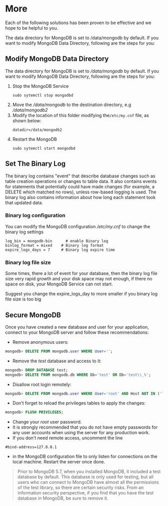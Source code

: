 # More

Each of the following solutions has been proven to be effective and we hope to be helpful to you.

The data directory for MongoDB is set to /data/mongodb by default. If you want to modify MongoDB Data Directory, following are the steps for you:


## Modify MongoDB Data Directory

The data directory for MongoDB is set to */data/mongodb* by default. If you want to modify MongoDB Data Directory, following are the steps for you:

1. Stop the MongoDB Service
   ```shell
   sudo sytemctl stop mongodbd
   ```
2. Move the */data/mongodb* to the destination directory, e.g */data/mongodb2* 
3. Modify the location of this folder modifying the`/etc/my.cnf` file, as shown below:
   ```shell
   datadir=/data/mongodb2
   ```
4. Restart the MongoDB
   ```shell
   sudo sytemctl start mongodbd
   ```

## Set The Binary Log

The binary log contains "event" that describe database changes such as table creation operations or changes to table data. It also contains events for statements that potentially could have made changes (for example, a DELETE which matched no rows), unless row-based logging is used. The binary log also contains information about how long each statement took that updated data. 

### Binary log configuration

You can modify the MongoDB configuration _/etc/my.cnf_ to change the binary log settings<br />

```
log_bin = mongodb-bin      # enable Binary log
binlog_format = mixed    # Binary log format
expire_logs_days = 7     # Binary log expire time
```

### Binary log file size
Some times, there a lot of event for your database, then the binary log file size very rapid growth and your disk space may not enough, if there no space on disk, your MongoDB Service can not start.

Suggest you change the expire_logs_day to more smaller if you binary log file size is too big

## Secure MongoDB

Once you have created a new database and user for your application, connect to your MongoDB server and follow these recommendations:

- Remove anonymous users:

```sql
mongodb> DELETE FROM mongodb.user WHERE User='';
```

- Remove the _test_ database and access to it:

```sql
mongodb> DROP DATABASE test;
mongodb> DELETE FROM mongodb.db WHERE Db='test' OR Db='test\\_%';
```

- Disallow root login remotely:
```sql
mongodb> DELETE FROM mongodb.user WHERE User='root' AND Host NOT IN ('localhost', '127.0.0.1', '::1');
```

- Don't forget to reload the privileges tables to apply the changes:
```sql
mongodb> FLUSH PRIVILEGES;
```

- Change your _root_ user password.
- It is strongly recommended that you do not have empty passwords for any user accounts when using the server for any production work.<br />
- If you don't need remote access, uncomment the line

```
#bind-address=127.0.0.1
```

- in the MongoDB configuration file to only listen for connections on the local machine. Restart the server once done.


> Prior to MongoDB 5.7, when you installed MongoDB, it included a test database by default. This database is only used for testing, but all users who can connect to MongoDB have almost all the permissions of the test library, so there are certain security risks. From an information security perspective, if you find that you have the test database in MongoDB, be sure to remove it.